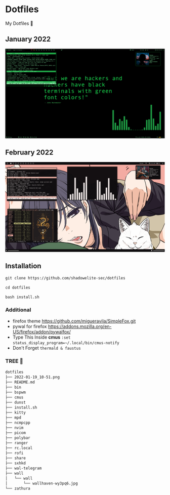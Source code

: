 # Dotfiles
My Dotfiles 🍚

## January 2022

![screenshot](https://raw.githubusercontent.com/shadowelite-sec/dotfiles/main/2022-01-19_10-51.png)

## February 2022

![screenshot](https://raw.githubusercontent.com/shadowelite-sec/dotfiles/main/2022-02-26_11-23.png)

## Installation
```
git clone https://github.com/shadowelite-sec/dotfiles 
```
```
cd dotfiles
```
```
bash install.sh
```

### Additional
 * firefox theme https://github.com/migueravila/SimpleFox.git
 * pywal for firefox https://addons.mozilla.org/en-US/firefox/addon/pywalfox/
 * Type This Inside **cmus** ```:set status_display_program=~/.local/bin/cmus-notify```
 * Don't Forget ```thermald & faustus```

### TREE 🌲

```
dotfiles
├── 2022-01-19_10-51.png
├── README.md
├── bin
├── bspwm
├── cmus
├── dunst
├── install.sh
├── kitty
├── mpd
├── ncmpcpp
├── nvim
├── picom
├── polybar
├── ranger
├── rc.local
├── rofi
├── share
├── sxhkd
├── wal-telegram
├── wall
│   └── wall
│       └── wallhaven-wy3pq6.jpg
└── zathura
```
